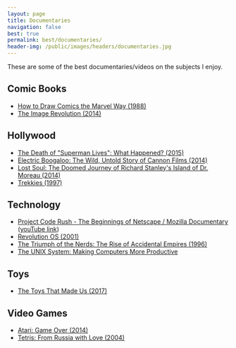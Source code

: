 ```yaml
---
layout: page
title: Documentaries
navigation: false
best: true
permalink: best/documentaries/
header-img: /public/images/headers/documentaries.jpg
---
```


These are some of the best documentaries/videos on the subjects I enjoy.

## Comic Books

* [How to Draw Comics the Marvel Way (1988)](http://www.imdb.com/title/tt1233202)
* [The Image Revolution (2014)](http://www.imdb.com/title/tt2294916/)

## Hollywood

* [The Death of "Superman Lives": What Happened? (2015)](http://www.imdb.com/title/tt2753778)
* [Electric Boogaloo: The Wild, Untold Story of Cannon Films (2014)](http://www.imdb.com/title/tt2125501/)
* [Lost Soul: The Doomed Journey of Richard Stanley's Island of Dr. Moreau (2014)](http://www.imdb.com/title/tt3966544/)
* [Trekkies (1997)](http://www.imdb.com/title/tt0120370/)

## Technology

* [Project Code Rush - The Beginnings of Netscape / Mozilla Documentary](http://www.imdb.com/title/tt0499004/) ([youTube link](https://www.youtube.com/watch?v=4Q7FTjhvZ7Y))
* [Revolution OS (2001)](http://www.imdb.com/title/tt0308808)
* [The Triumph of the Nerds: The Rise of Accidental Empires (1996)](http://www.imdb.com/title/tt0115398/)
* [The UNIX System: Making Computers More Productive](https://www.youtube.com/watch?v=tc4ROCJYbm0)

## Toys

* [The Toys That Made Us (2017)](https://www.imdb.com/title/tt7053920/)

## Video Games

* [Atari: Game Over (2014)](http://www.imdb.com/title/tt3715406)
* [Tetris: From Russia with Love (2004)](http://www.imdb.com/title/tt0409371)